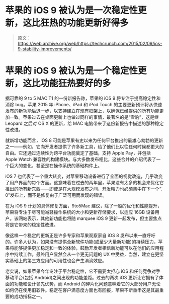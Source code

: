 # 苹果的 iOS 9 被认为是一次稳定性更新，这比狂热的功能更新好得多

> 原文：<https://web.archive.org/web/https://techcrunch.com/2015/02/09/ios-9-stability-improvements/>

# 苹果的 iOS 9 被认为是一个稳定性更新，这比功能狂热要好的多

据可靠的 9 to 5 MAC T1 的一份新报告称，苹果的 iOS 9 将专注于提高稳定性和消除 bug。苹果 2015 年 iPhone、iPad 和 iPod Touch 的主要更新预计将从快速发布的新功能后退一步，以支持建立在现有框架上，以确保已经提供的所有功能更加一致。苹果过去在桌面更新上也做过同样的事情，最著名的是“雪豹”，这是继 Leopard 之后对 OS X 的更新，给 MAC 电脑带来了这份新报告中描述的那种稳定性改进。

就新增功能而言，iOS 8 可能是苹果有史以来为任何平台推出的最雄心勃勃的更新之一——例如，它向开发者提供了许多新工具，给了他们比以往任何时候都更大的自由。它还通过连续性为跨平台功能奠定了基础，支持 Apple Pay，并包括 Apple Watch 兼容性的构建模块。与大多数发布相比，这些合并的介绍代表了一个巨大的变化，甚至是在操作系统的基础构件上。

iOS 7 也代表了一个重大转变，对苹果移动设备进行了全面的视觉改造，几乎改变了用户界面的每个方面。这意味着在过去的两年里，苹果没有太多的机会来优化它推出的所有新东西——即使是在大规模发布之间，开发精力也必须集中在下一个“. 0”发布上，而不是修复由于广泛可用而发现的错误。

在为 iOS 9 计划的具体修复方面，9to5Mac 建议，除了一般的优化和性能提升，苹果将专注于尽可能减轻操作系统的大小和更新存储要求，以适应 16GB 设备用户。该网站表示，其他新功能也将随 marquee iOS 9 更新一起发布，但主要焦点将是它带来的稳定性改进。

像这样一个稳定的更新正是许多专家和苹果观察家自 iOS 8 发布以来一直呼吁的。许多人认为，如果没有提供全新软件功能(或至少大量新功能)的持续压力，苹果将能够提供更加稳定和一致的体验，鼓励开发者相信新功能可以在他们的应用程序中持续工作。最终用户显然会从一个更无问题的 UX 中受益，当然，建立在更坚实基础上的第三方应用的可用性也会产生涓滴效应。

老实说，如果苹果今年专注于平台稳定性，它不需要太担心 iOS 和任何竞争对手移动平台(包括 Android)之间出现的功能差距。过去的两次 iOS 更新让它拥有了体面的功能和设计领先优势，而 Android 的碎片化问题意味着它的大部分用户无论如何仍在使用旧软件。稳定在客户满意度方面也有回报，苹果不断重申这是其最重要的成功指标之一。